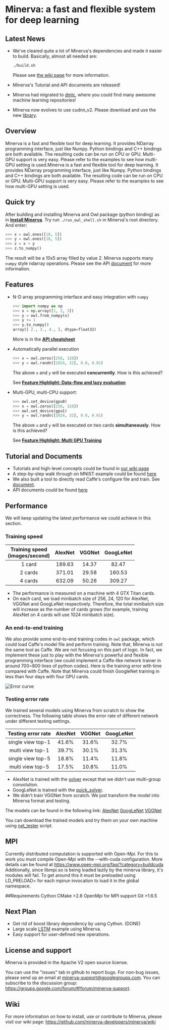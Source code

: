 # Minerva: a fast and flexible system for deep learning

## Latest News

* We've cleared quite a lot of Minerva's dependencies and made it easier to build. Basically, almost all needed are:

  ```bash
  ./build.sh
  ```
  Please see [the wiki page](https://github.com/dmlc/minerva/wiki/Install-Minerva) for more information.
* Minerva's Tutorial and API documents are released!
* Minerva had migrated to [dmlc](https://github.com/dmlc), where you could find many awesome machine learning repositories!
* Minerva now evolves to use cudnn_v2. Please download and use the new [library](https://developer.nvidia.com/cuDNN).

## Overview

Minerva is a fast and flexible tool for deep learning. It provides NDarray programming interface, just like Numpy. Python bindings and C++ bindings are both available. The resulting code can be run on CPU or GPU. Multi-GPU support is very easy. Please refer to the examples to see how multi-GPU setting is used.Minerva is a fast and flexible tool for deep learning. It provides NDarray programming interface, just like Numpy. Python bindings and C++ bindings are both available. The resulting code can be run on CPU or GPU. Multi-GPU support is very easy. Please refer to the examples to see how multi-GPU setting is used.

## Quick try

After building and installing Minerva and Owl package (python binding) as in [**Install Minerva**](https://github.com/dmlc/minerva/wiki/Install-Minerva). Try run `./run_owl_shell.sh` in Minerva's root directory. And enter:
```python
>>> x = owl.ones([10, 5])
>>> y = owl.ones([10, 5])
>>> z = x + y
>>> z.to_numpy()
```
The result will be a 10x5 array filled by value 2. Minerva supports many `numpy` style ndarray operations. Please see the API [document](http://minerva-developers.github.io/minerva-doc/) for more information.

## Features
* N-D array programming interface and easy integration with `numpy`

  ```python
  >>> import numpy as np
  >>> x = np.array([1, 2, 3])
  >>> y = owl.from_numpy(x)
  >>> y += 1
  >>> y.to_numpy()
  array([ 2., 3., 4., ], dtype=float32)
  ```
  More is in the [**API cheatsheet**](http://minerva-developers.github.io/minerva-doc/cheatsheet.html)
* Automatically parallel execution

  ```python
  >>> x = owl.zeros([256, 128])
  >>> y = owl.randn([1024, 32], 0.0, 0.01)
  ```
  The above `x` and `y` will be executed **concurrently**. How is this achieved?
  
  See [**Feature Highlight: Data-flow and lazy evaluation**](https://github.com/dmlc/minerva/wiki/Feature-Highlight:-Dataflow-engine)
* Multi-GPU, multi-CPU support:

  ```python
  >>> owl.set_device(gpu0)
  >>> x = owl.zeros([256, 128])
  >>> owl.set_device(gpu1)
  >>> y = owl.randn([1024, 32], 0.0, 0.01)
  ```
  The above `x` and `y` will be executed on two cards **simultaneously**. How is this achieved?
  
  See [**Feature Highlight: Multi GPU Training**](https://github.com/dmlc/minerva/wiki/Feature-Highlight:-Multi-GPU-Training)

## Tutorial and Documents
* Tutorials and high-level concepts could be found in [our wiki page](https://github.com/dmlc/minerva/wiki)
* A step-by-step walk through on MNIST example could be found [here](https://github.com/dmlc/minerva/wiki/Walkthrough:-MNIST)
* We also built a tool to directly read Caffe's configure file and train. See [document](https://github.com/dmlc/minerva/wiki/Walkthrough:-AlexNet).
* API documents could be found [here](http://minerva-developers.github.io/minerva-doc/index.html)

## Performance

We will keep updating the latest performance we could achieve in this section.

### Training speed

| Training speed <br> (images/second) | AlexNet | VGGNet | GoogLeNet |
|:------------------------------:|:-------:|:------:|:---------:|
| 1 card | 189.63 | 14.37 | 82.47 |
| 2 cards| 371.01 | 29.58 | 160.53 |
| 4 cards| 632.09 | 50.26 | 309.27 |
* The performance is measured on a machine with 4 GTX Titan cards.
* On each card, we load minibatch size of 256, 24, 120 for AlexNet, VGGNet and GoogLeNet respectively. Therefore, the total minibatch size will increase as the number of cards grows (for example, training AlexNet on 4 cards will use 1024 minibatch size).

### An end-to-end training

We also provide some end-to-end training codes in `owl` package, which could load Caffe's model file and perform training. Note that, Minerva is *not* the same tool as Caffe. We are not focusing on this part of logic. In fact, we implement these just to play with the Minerva's powerful and flexible programming interface (we could implement a Caffe-like network trainer in around 700~800 lines of python codes). Here is the training error with time compared with Caffe. Note that Minerva could finish GoogleNet training in less than four days with four GPU cards.

![Error curve](https://cloud.githubusercontent.com/assets/4057701/6857873/454c44b2-d3e0-11e4-9010-9e62c6c94027.jpg)

### Testing error rate
We trained several models using Minerva from scratch to show the correctness. The following table shows the error rate of different network under different testing settings.

| Testing error rate | AlexNet | VGGNet | GoogLeNet |
|:------------------------------:|:-------:|:------:|:---------:|
| single view top-1 | 41.6% | 31.6% | 32.7% |
| multi view top-1 | 39.7% | 30.1% | 31.3% |
| single view top-5 | 18.8% | 11.4% | 11.8% |
| multi view top-5 | 17.5% | 10.8% | 11.0% |

* AlexNet is trained with the [solver](https://github.com/BVLC/caffe/blob/master/models/bvlc_alexnet/solver.prototxt) except that we didn't use multi-group convolution.
* GoogLeNet is trained with the [quick_solver](https://github.com/BVLC/caffe/blob/master/models/bvlc_googlenet/quick_solver.prototxt).
* We didn't train VGGNet from scratch. We just transform the model into Minerva format and testing.

The models can be found in the following link:
[AlexNet](http://pan.baidu.com/s/1bnAT10b) [GoogLeNet](http://pan.baidu.com/s/1df67G) [VGGNet](http://pan.baidu.com/s/1pJIC5sf)

You can download the trained models and try them on your own machine using [net_tester](https://github.com/dmlc/minerva/tree/master/scripts/learning) script.

## MPI
Currently distributed computation is supported with Open-Mpi.
For this to work you must compile Open-Mpi with the --with-cuda configuration.  More details can be found at https://www.open-mpi.org/faq/?category=buildcuda
Additionally, since libmpi.so is being loaded lazily by the minerva library, it's modules will fail.  To get around this it must be preloaded using LD_PRELOAD=<path to libmpi.so> for each mpirun invocation to load it in the global namespace.

##Requirements
Cython
CMake >2.8
OpenMpi for MPI support
Git >1.6.5

## Next Plan
* Get rid of boost library dependency by using Cython. (DONE)
* Large scale [LSTM](http://en.wikipedia.org/wiki/Long_short_term_memory) example using Minerva.
* Easy support for user-defined new operations.

## License and support

Minerva is provided in the Apache V2 open source license.

You can use the "issues" tab in github to report bugs. For non-bug issues, please send up an email at minerva-support@googlegroups.com. You can subscribe to the discussion group: https://groups.google.com/forum/#!forum/minerva-support.

## Wiki

For more information on how to install, use or contribute to Minerva, please visit our wiki page: https://github.com/minerva-developers/minerva/wiki

